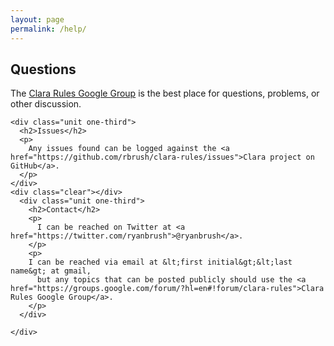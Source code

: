 ```yaml
---
layout: page
permalink: /help/
---
```


<section class="features">
  <div class="grid">
  <div class="unit one-third">
    <h2>Questions</h2>
    <p>
      The <a href="https://groups.google.com/forum/?hl=en#!forum/clara-rules">Clara Rules Google Group</a> is the best place for
      questions, problems, or other discussion.
    </p>
  </div>

    <div class="unit one-third">
      <h2>Issues</h2>
      <p>
        Any issues found can be logged against the <a href="https://github.com/rbrush/clara-rules/issues">Clara project on GitHub</a>.
      </p>
    </div>
    <div class="clear"></div>
      <div class="unit one-third">
        <h2>Contact</h2>
        <p>
          I can be reached on Twitter at <a href="https://twitter.com/ryanbrush">@ryanbrush</a>.
        </p>
        <p>
        I can be reached via email at &lt;first initial&gt;&lt;last name&gt; at gmail,
          but any topics that can be posted publicly should use the <a href="https://groups.google.com/forum/?hl=en#!forum/clara-rules">Clara Rules Google Group</a>.
        </p>
      </div>

    </div>
  </div>

</section>
